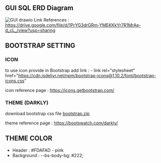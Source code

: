 ## GUI SQL ERD Diagram
![GUI drawio](https://user-images.githubusercontent.com/87376058/230756425-51170e26-a263-46d1-a0b3-7c5fb9a7a7b7.png)
Link References : https://drive.google.com/file/d/1PrYG3drGRm-YMEKKkYr7R1MrAe-d_cL_/view?usp=sharing 

## BOOTSTRAP SETTING 
### ICON 
to use icon provide in Bootstrap add link : - link rel="stylesheet" href="https://cdn.jsdelivr.net/npm/bootstrap-icons@1.10.2/font/bootstrap-icons.css"

icon reference page : https://icons.getbootstrap.com/
### THEME (DARKLY)
download bootstrap css file 
[bootstrap.zip](https://github.com/ThongSauWei/GUIass/files/11008826/bootstrap.zip)

theme reference page : https://bootswatch.com/darkly/

## THEME COLOR 
- Header : #FDAFAD - pink
- Background : --bs-body-bg: #222;
